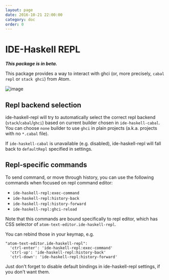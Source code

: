 ```yaml
---
layout: page
date: 2016-10-21 22:00:00
category: doc
order: 0
---
```


# IDE-Haskell REPL

***This package is in beta.***

This package provides a way to interact with ghci (or, more precisely, `cabal repl` or `stack ghci`) from Atom.

![image](https://cloud.githubusercontent.com/assets/7275622/10709920/4fb7ff4a-7a48-11e5-831c-78e3fd0812b5.png)

## Repl backend selection

ide-haskell-repl will try to automatically select the correct repl backend (`stack`/`cabal`/`ghci`) based on current builder chosen in `ide-haskell-cabal`. You can choose `none` builder to use `ghci` in plain projects (a.k.a. projects with no `*.cabal` file).

If `ide-haskell-cabal` is unavailable (e.g. disabled), ide-haskell-repl will fall back to `defaultRepl` specified in settings.

## Repl-specific commands

To send command, or move through history, you can use the following commands when focused on repl command editor:

* `ide-haskell-repl:exec-command`
* `ide-haskell-repl:history-back`
* `ide-haskell-repl:history-forward`
* `ide-haskell-repl:ghci-reload`

Note that this commands are bound specifically to repl editor, which has CSS selector of `atom-text-editor.ide-haskell-repl`.

You can rebind those in your keymap, e.g.

```
"atom-text-editor.ide-haskell-repl":
  'ctrl-enter': 'ide-haskell-repl:exec-command'
  'ctrl-up': 'ide-haskell-repl:history-back'
  'ctrl-down': 'ide-haskell-repl:history-forward'
```

Just don't forget to disable default bindings in ide-haskell-repl settings, if you don't want them.
